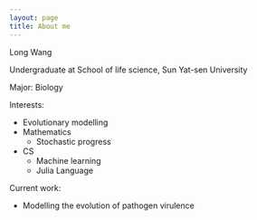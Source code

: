 ```yaml
---
layout: page
title: About me
---
```


Long Wang

Undergraduate at School of life science, Sun Yat-sen University

Major: Biology

Interests:

* Evolutionary modelling
* Mathematics
  * Stochastic progress
* CS
  * Machine learning
  * Julia Language

Current work:

* Modelling the evolution of pathogen virulence
